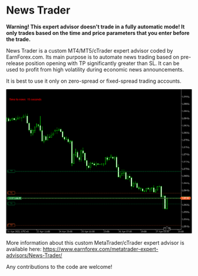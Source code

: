# News Trader

**Warning! This expert advisor doesn't trade in a fully automatic mode! It only trades based on the time and price parameters that you enter before the trade.**

News Trader is a custom MT4/MT5/cTrader expert advisor coded by EarnForex.com. Its main purpose is to automate news trading based on pre-release position opening with TP significantly greater than SL. It can be used to profit from high volatility during economic news announcements.

It is best to use it only on zero-spread or fixed-spread trading accounts.

![News Trader right after opening two pre-release positions (buy and sell) in cTrader trading platform](https://github.com/EarnForex/News-Trader/blob/main/README_Images/news-trader-robot-ctrader-platform.png)

More information about this custom MetaTrader/cTrader expert advisor is available here: https://www.earnforex.com/metatrader-expert-advisors/News-Trader/

Any contributions to the code are welcome!
